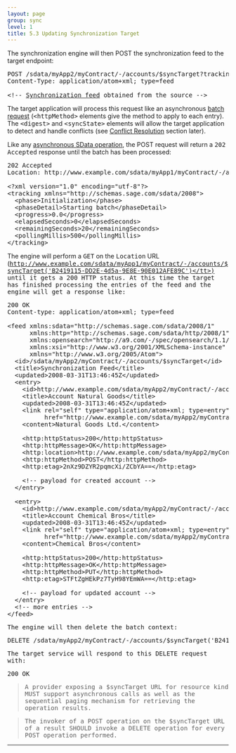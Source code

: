 ```yaml
---
layout: page
group: sync
level: 1
title: 5.3 Updating Synchronization Target
---
```


The&nbsp;synchronization engine will&nbsp;then POST the synchronization feed&nbsp;to the
target endpoint:

<pre>POST /sdata/myApp2/myContract/-/accounts/$syncTarget?trackingId=B2419115-DD2E-4d5a-9E8E-90E012AFE89C&amp;runName=Full%20CRM%20to%20ERP&amp;runStamp=2009-10-14T08:51:02 HTTP/1.1
Content-Type:&nbsp;application/atom+xml; type=feed

&lt;!-- <a href="../0404" title="4.4 Synchronization Feed">Synchronization feed</a> obtained from the source --&gt;</pre>

The target application will process this request like an
asynchronous&nbsp;[batch request](../../core/1303/ "13.3 Synchronous Batch Request") (<tt>&lt;httpMethod&gt;</tt> elements give the method to apply to
each entry). The <tt>&lt;digest&gt;</tt> and <tt>&lt;syncState&gt;</tt>
elements will allow the target application to detect and handle conflicts (see
[Conflict Resolution](../0504/ "5.4 Handling Conflicts on the Target Side") section later).

Like any
[asynchronous SData operation](../../core/1105/ "11.5 Asynchronous Operations"), the POST request will return a <tt>202 Accepted</tt>
response until the batch has been processed:

<pre>202 Accepted
Location: http://www.example.com/sdata/myApp1/myContract/-/accounts/$syncTarget('B2419115-DD2E-4d5a-9E8E-90E012AFE89C')
&nbsp;
&lt;?xml version="1.0" encoding="utf-8"?&gt;
&lt;tracking xmlns="http://schemas.sage.com/sdata/2008"&gt;
&nbsp;&nbsp;&lt;phase&gt;Initialization&lt;/phase&gt;
&nbsp;&nbsp;&lt;phaseDetail&gt;Starting batch&lt;/phaseDetail&gt;
&nbsp;&nbsp;&lt;progress&gt;0.0&lt;/progress&gt;
&nbsp;&nbsp;&lt;elapsedSeconds&gt;0&lt;/elapsedSeconds&gt;
&nbsp;&nbsp;&lt;remainingSeconds&gt;20&lt;/remainingSeconds&gt;
  &lt;pollingMillis&gt;500&lt;/pollingMillis&gt;
&lt;/tracking&gt;</pre>

The engine will perform a <tt>GET</tt> on the <tt>Location</tt> URL
(<tt>http://www.example.com/sdata/myApp1/myContract/-/accounts/$syncTarget('B2419115-DD2E-4d5a-9E8E-90E012AFE89C')</tt>)
until it gets a <tt>200</tt> HTTP status. At this time the target has finished
processing the entries of the feed and the engine&nbsp;will get a response like:

<pre>200 OK
Content-type: application/atom+xml; type=feed

&lt;feed xmlns:sdata="http://schemas.sage.com/sdata/2008/1" 
      xmlns:http="http://schemas.sage.com/sdata/http/2008/1" 
&nbsp;&nbsp;&nbsp;&nbsp;&nbsp; xmlns:opensearch="http://a9.com/-/spec/opensearch/1.1/"
      xmlns:xsi="http://www.w3.org/2001/XMLSchema-instance"
&nbsp;&nbsp;&nbsp;&nbsp;&nbsp; xmlns="http://www.w3.org/2005/Atom"&gt;&nbsp; 
  &lt;id&gt;/sdata/myApp2/myContract/-/accounts/$syncTarget&lt;/id&gt;
&nbsp; &lt;title&gt;Synchronization Feed&lt;/title&gt;
&nbsp; &lt;updated&gt;2008-03-31T13:46:45Z&lt;/updated&gt;
  &lt;entry&gt;
&nbsp;   &lt;id&gt;http://www.example.com/sdata/myApp2/myContract/-/accounts('28004')&lt;/id&gt;
&nbsp;   &lt;title&gt;Account Natural Goods&lt;/title&gt;
&nbsp;   &lt;updated&gt;2008-03-31T13:46:45Z&lt;/updated&gt;
&nbsp;   &lt;link rel="self" type="application/atom+xml; type=entry" title="Refresh" 
          href="http://www.example.com/sdata/myApp2/myContract/-/accounts('28004')" /&gt;
&nbsp;   &lt;content&gt;Natural Goods Ltd.&lt;/content&gt;

&nbsp;   &lt;http:httpStatus&gt;200&lt;/http:httpStatus&gt;
&nbsp;   &lt;http:httpMessage&gt;OK&lt;/http:httpMessage&gt;
    &lt;http:location&gt;http://www.example.com/sdata/myApp2/myContract/-/accounts('28004')&lt;/http:location&gt;
    &lt;http:httpMethod&gt;POST&lt;/http:httpMethod&gt;
&nbsp;&nbsp;  &lt;http:etag&gt;2nXz9DZYR2pqmcXi/ZCbYA==&lt;/http:etag&gt;

    &lt;!-- payload for created account --&gt;
  &lt;/entry&gt;

  &lt;entry&gt;
&nbsp;&nbsp;&nbsp; &lt;id&gt;http://www.example.com/sdata/myApp2/myContract/-/accounts('27483')&lt;/id&gt;
&nbsp;   &lt;title&gt;Account Chemical Bros&lt;/title&gt;
&nbsp;   &lt;updated&gt;2008-03-31T13:46:45Z&lt;/updated&gt;
&nbsp;   &lt;link rel="self" type="application/atom+xml; type=entry" title="Refresh"
          href="http://www.example.com/sdata/myApp2/myContract/-/accounts('27483')" /&gt;
&nbsp;   &lt;content&gt;Chemical Bros&lt;/content&gt;

&nbsp;   &lt;http:httpStatus&gt;200&lt;/http:httpStatus&gt;
&nbsp;   &lt;http:httpMessage&gt;OK&lt;/http:httpMessage&gt;
    &lt;http:httpMethod&gt;PUT&lt;/http:httpMethod&gt;
&nbsp;   &lt;http:etag&gt;STFtZgHEkPz7TyH98YEmWA==&lt;/http:etag&gt;

    &lt;!-- payload for updated account --&gt;
  &lt;/entry&gt;
  &lt;!-- more entries --&gt;
&lt;/feed&gt;</pre>

The engine will then delete the batch context:

<pre>DELETE&nbsp;/sdata/myApp2/myContract/-/accounts/$syncTarget('B2419115-DD2E-4d5a-9E8E-90E012AFE89C') HTTP/1.1</pre>

The target service will respond to this DELETE request with:

<pre>200 OK</pre>

<blockquote class="compliance">A provider exposing a <tt>$syncTarget</tt> URL for resource kind
MUST support asynchronous calls as well as the sequential paging mechanism for
retrieving the operation results.</blockquote>

<blockquote class="compliance">The invoker of a POST operation on the <tt>$syncTarget</tt> URL
of a result SHOULD invoke a DELETE operation for every POST operation performed.</blockquote>

* * *